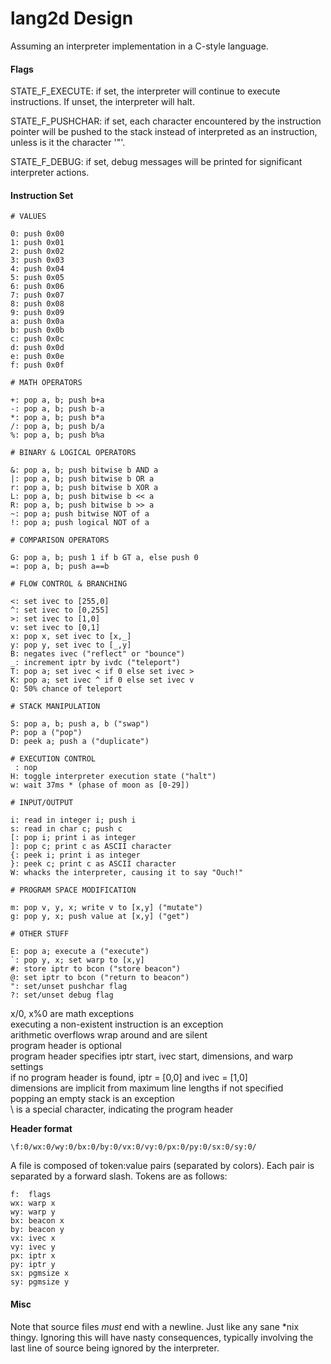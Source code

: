 lang2d Design
=============

Assuming an interpreter implementation in a C-style language.

#### Flags

STATE_F_EXECUTE: if set, the interpreter will continue to execute instructions. If unset, the interpreter will halt.

STATE_F_PUSHCHAR: if set, each character encountered by the instruction pointer will be pushed to the stack instead of interpreted as an instruction, unless is it the character '"'.

STATE_F_DEBUG: if set, debug messages will be printed for significant interpreter actions.

#### Instruction Set

	# VALUES

	0: push 0x00
	1: push 0x01
	2: push 0x02
	3: push 0x03
	4: push 0x04
	5: push 0x05
	6: push 0x06
	7: push 0x07
	8: push 0x08
	9: push 0x09
	a: push 0x0a
	b: push 0x0b
	c: push 0x0c
	d: push 0x0d
	e: push 0x0e
	f: push 0x0f

	# MATH OPERATORS

	+: pop a, b; push b+a
	-: pop a, b; push b-a
	*: pop a, b; push b*a
	/: pop a, b; push b/a
	%: pop a, b; push b%a

	# BINARY & LOGICAL OPERATORS

	&: pop a, b; push bitwise b AND a
	|: pop a, b; push bitwise b OR a
	r: pop a, b; push bitwise b XOR a
	L: pop a, b; push bitwise b << a
	R: pop a, b; push bitwise b >> a
	~: pop a; push bitwise NOT of a
	!: pop a; push logical NOT of a

	# COMPARISON OPERATORS

	G: pop a, b; push 1 if b GT a, else push 0
	=: pop a, b; push a==b

	# FLOW CONTROL & BRANCHING

	<: set ivec to [255,0]
	^: set ivec to [0,255]
	>: set ivec to [1,0]
	v: set ivec to [0,1]
	x: pop x, set ivec to [x,_]
	y: pop y, set ivec to [_,y]
	B: negates ivec ("reflect" or "bounce")
	_: increment iptr by ivdc ("teleport")
	T: pop a; set ivec < if 0 else set ivec >
	K: pop a; set ivec ^ if 0 else set ivec v
	Q: 50% chance of teleport

	# STACK MANIPULATION

	S: pop a, b; push a, b ("swap")
	P: pop a ("pop")
	D: peek a; push a ("duplicate")

	# EXECUTION CONTROL
	 : nop
	H: toggle interpreter execution state ("halt")
	w: wait 37ms * (phase of moon as [0-29])

	# INPUT/OUTPUT

	i: read in integer i; push i
	s: read in char c; push c
	[: pop i; print i as integer
	]: pop c; print c as ASCII character
	{: peek i; print i as integer
	}: peek c; print c as ASCII character
	W: whacks the interpreter, causing it to say "Ouch!"

	# PROGRAM SPACE MODIFICATION

	m: pop v, y, x; write v to [x,y] ("mutate")
	g: pop y, x; push value at [x,y] ("get")

	# OTHER STUFF

	E: pop a; execute a ("execute")
	`: pop y, x; set warp to [x,y]
	#: store iptr to bcon ("store beacon")
	@: set iptr to bcon ("return to beacon")
	": set/unset pushchar flag
	?: set/unset debug flag

x/0, x%0 are math exceptions  
executing a non-existent instruction is an exception  
arithmetic overflows wrap around and are silent  
program header is optional  
program header specifies iptr start, ivec start, dimensions, and warp settings  
if no program header is found, iptr = [0,0] and ivec = [1,0]  
dimensions are implicit from maximum line lengths if not specified  
popping an empty stack is an exception  
\ is a special character, indicating the program header  

**Header format**

	\f:0/wx:0/wy:0/bx:0/by:0/vx:0/vy:0/px:0/py:0/sx:0/sy:0/

A file is composed of token:value pairs (separated by colors). Each pair is separated by a forward slash. Tokens are as follows:

	f:  flags
	wx: warp x
	wy: warp y
	bx: beacon x
	by: beacon y
	vx: ivec x
	vy: ivec y
	px: iptr x
	py: iptr y
	sx: pgmsize x
	sy: pgmsize y

#### Misc

Note that source files _must_ end with a newline. Just like any sane *nix thingy. Ignoring this will have nasty consequences, typically involving the last line of source being ignored by the interpreter.

